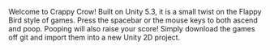 Welcome to Crappy Crow! Built on Unity 5.3, it is a small twist on the Flappy Bird style of games. 
Press the spacebar or the mouse keys to both ascend and poop. Pooping will also raise your score!
Simply download the games off git and import them into a new Unity 2D project. 
